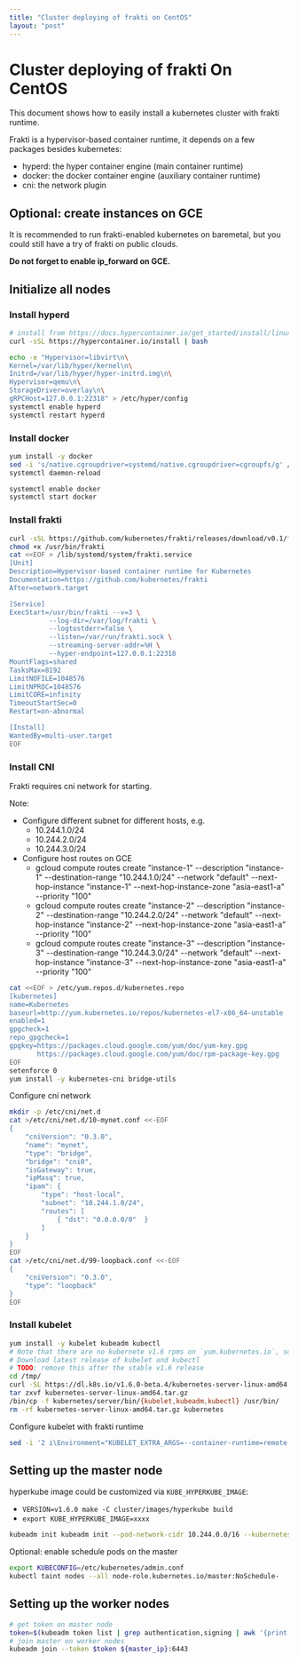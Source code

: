 ```yaml
---
title: "Cluster deploying of frakti on CentOS"
layout: "post"
---
```


# Cluster deploying of frakti On CentOS

This document shows how to easily install a kubernetes cluster with frakti runtime.

Frakti is a hypervisor-based container runtime, it depends on a few packages besides kubernetes:

- hyperd: the hyper container engine (main container runtime)
- docker: the docker container engine (auxiliary container runtime)
- cni: the network plugin

## Optional: create instances on GCE

It is recommended to run frakti-enabled kubernetes on baremetal, but you could still have a try of frakti on public clouds.

**Do not forget to enable ip_forward on GCE.**

## Initialize all nodes

### Install hyperd

```sh
# install from https://docs.hypercontainer.io/get_started/install/linux.html
curl -sSL https://hypercontainer.io/install | bash

echo -e "Hypervisor=libvirt\n\
Kernel=/var/lib/hyper/kernel\n\
Initrd=/var/lib/hyper/hyper-initrd.img\n\
Hypervisor=qemu\n\
StorageDriver=overlay\n\
gRPCHost=127.0.0.1:22318" > /etc/hyper/config
systemctl enable hyperd
systemctl restart hyperd
```

### Install docker

```sh
yum install -y docker
sed -i 's/native.cgroupdriver=systemd/native.cgroupdriver=cgroupfs/g' /usr/lib/systemd/system/docker.service
systemctl daemon-reload

systemctl enable docker
systemctl start docker
```

### Install frakti

```sh
curl -sSL https://github.com/kubernetes/frakti/releases/download/v0.1/frakti -o /usr/bin/frakti
chmod +x /usr/bin/frakti
cat <<EOF > /lib/systemd/system/frakti.service
[Unit]
Description=Hypervisor-based container runtime for Kubernetes
Documentation=https://github.com/kubernetes/frakti
After=network.target

[Service]
ExecStart=/usr/bin/frakti --v=3 \
          --log-dir=/var/log/frakti \
          --logtostderr=false \
          --listen=/var/run/frakti.sock \
          --streaming-server-addr=%H \
          --hyper-endpoint=127.0.0.1:22318
MountFlags=shared
TasksMax=8192
LimitNOFILE=1048576
LimitNPROC=1048576
LimitCORE=infinity
TimeoutStartSec=0
Restart=on-abnormal

[Install]
WantedBy=multi-user.target
EOF
```

### Install CNI

Frakti requires cni network for starting.

Note:

- Configure different subnet for different hosts, e.g.
  - 10.244.1.0/24
  - 10.244.2.0/24
  - 10.244.3.0/24
- Configure host routes on GCE
  - gcloud compute routes create "instance-1" --description "instance-1" --destination-range "10.244.1.0/24" --network "default" --next-hop-instance "instance-1" --next-hop-instance-zone "asia-east1-a" --priority "100"
  - gcloud compute routes create "instance-2" --description "instance-2" --destination-range "10.244.2.0/24" --network "default" --next-hop-instance "instance-2" --next-hop-instance-zone "asia-east1-a" --priority "100"
  - gcloud compute routes create "instance-3" --description "instance-3" --destination-range "10.244.3.0/24" --network "default" --next-hop-instance "instance-3" --next-hop-instance-zone "asia-east1-a" --priority "100"

```sh
cat <<EOF > /etc/yum.repos.d/kubernetes.repo
[kubernetes]
name=Kubernetes
baseurl=http://yum.kubernetes.io/repos/kubernetes-el7-x86_64-unstable
enabled=1
gpgcheck=1
repo_gpgcheck=1
gpgkey=https://packages.cloud.google.com/yum/doc/yum-key.gpg
       https://packages.cloud.google.com/yum/doc/rpm-package-key.gpg
EOF
setenforce 0
yum install -y kubernetes-cni bridge-utils
```

Configure cni network

```sh
mkdir -p /etc/cni/net.d
cat >/etc/cni/net.d/10-mynet.conf <<-EOF
{
    "cniVersion": "0.3.0",
    "name": "mynet",
    "type": "bridge",
    "bridge": "cni0",
    "isGateway": true,
    "ipMasq": true,
    "ipam": {
        "type": "host-local",
        "subnet": "10.244.1.0/24",
        "routes": [
            { "dst": "0.0.0.0/0"  }
        ]
    }
}
EOF
cat >/etc/cni/net.d/99-loopback.conf <<-EOF
{
    "cniVersion": "0.3.0",
    "type": "loopback"
}
EOF
```

### Install kubelet

```sh
yum install -y kubelet kubeadm kubectl 
# Note that there are no kubernete v1.6 rpms on `yum.kubernetes.io`, so it needs to be fetched from `dl.k8s.io`:
# Download latest release of kubelet and kubectl
# TODO: remove this after the stable v1.6 release
cd /tmp/
curl -SL https://dl.k8s.io/v1.6.0-beta.4/kubernetes-server-linux-amd64.tar.gz -o kubernetes-server-linux-amd64.tar.gz
tar zxvf kubernetes-server-linux-amd64.tar.gz
/bin/cp -f kubernetes/server/bin/{kubelet,kubeadm,kubectl} /usr/bin/
rm -rf kubernetes-server-linux-amd64.tar.gz kubernetes
```

Configure kubelet with frakti runtime

```sh
sed -i '2 i\Environment="KUBELET_EXTRA_ARGS=--container-runtime=remote --container-runtime-endpoint=/var/run/frakti.sock --feature-gates=AllAlpha=true"' /etc/systemd/system/kubelet.service.d/10-kubeadm.conf
```

## Setting up the master node

hyperkube image could be customized via `KUBE_HYPERKUBE_IMAGE`:

- `VERSION=v1.6.0 make -C cluster/images/hyperkube build`
- `export KUBE_HYPERKUBE_IMAGE=xxxx`

```sh
kubeadm init kubeadm init --pod-network-cidr 10.244.0.0/16 --kubernetes-version latest
```

Optional: enable schedule pods on the master

```sh
export KUBECONFIG=/etc/kubernetes/admin.conf
kubectl taint nodes --all node-role.kubernetes.io/master:NoSchedule-
```

## Setting up the worker nodes

```sh
# get token on master node
token=$(kubeadm token list | grep authentication,signing | awk '{print $1}')
# join master on worker nodes
kubeadm join --token $token ${master_ip}:6443
```
